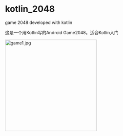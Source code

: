 # kotlin_2048
game 2048 developed with kotlin

这是一个用Kotlin写的Android Game2048。适合Kotlin入门

<img alt="game1.jpg" src="https://github.com/ahong222/kotlin_2048/blob/master/game1.jpg?raw=true" width="300"/>